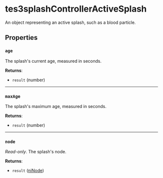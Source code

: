 # tes3splashControllerActiveSplash
<div class="search_terms" style="display: none">tes3splashcontrolleractivesplash, splashcontrolleractivesplash</div>

<!---
	This file is autogenerated. Do not edit this file manually. Your changes will be ignored.
	More information: https://github.com/MWSE/MWSE/tree/master/docs
-->

An object representing an active splash, such as a blood particle.

## Properties

### `age`
<div class="search_terms" style="display: none">age</div>

The splash's current age, measured in seconds.

**Returns**:

* `result` (number)

***

### `maxAge`
<div class="search_terms" style="display: none">maxage</div>

The splash's maximum age, measured in seconds.

**Returns**:

* `result` (number)

***

### `node`
<div class="search_terms" style="display: none">node</div>

*Read-only*. The splash's node.

**Returns**:

* `result` ([niNode](../types/niNode.md))

